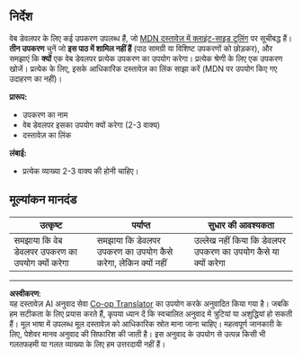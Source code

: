 <!--
CO_OP_TRANSLATOR_METADATA:
{
  "original_hash": "9e2f84e351a6fcb44bfc4066d98525f0",
  "translation_date": "2025-10-03T09:10:49+00:00",
  "source_file": "1-getting-started-lessons/1-intro-to-programming-languages/assignment.md",
  "language_code": "hi"
}
-->
## निर्देश

वेब डेवलपर के लिए कई उपकरण उपलब्ध हैं, जो [MDN दस्तावेज़ में क्लाइंट-साइड टूलिंग](https://developer.mozilla.org/docs/Learn/Tools_and_testing/Understanding_client-side_tools/Overview) पर सूचीबद्ध हैं। **तीन उपकरण** चुनें जो **इस पाठ में शामिल नहीं हैं** (पाठ सामग्री या विशिष्ट उपकरणों को छोड़कर), और समझाएं कि **क्यों** एक वेब डेवलपर प्रत्येक उपकरण का उपयोग करेगा। प्रत्येक श्रेणी के लिए एक उपकरण खोजें। प्रत्येक के लिए, इसके आधिकारिक दस्तावेज़ का लिंक साझा करें (MDN पर उपयोग किए गए उदाहरण का नहीं)।

**प्रारूप:**  
- उपकरण का नाम  
- वेब डेवलपर इसका उपयोग क्यों करेगा (2-3 वाक्य)  
- दस्तावेज़ का लिंक

**लंबाई:**  
- प्रत्येक व्याख्या 2-3 वाक्य की होनी चाहिए।

## मूल्यांकन मानदंड

उत्कृष्ट | पर्याप्त | सुधार की आवश्यकता
--- | --- | -- |
समझाया कि वेब डेवलपर उपकरण का उपयोग क्यों करेगा | समझाया कि डेवलपर उपकरण का उपयोग कैसे करेगा, लेकिन क्यों नहीं | उल्लेख नहीं किया कि डेवलपर उपकरण का उपयोग कैसे या क्यों करेगा |

---

**अस्वीकरण**:  
यह दस्तावेज़ AI अनुवाद सेवा [Co-op Translator](https://github.com/Azure/co-op-translator) का उपयोग करके अनुवादित किया गया है। जबकि हम सटीकता के लिए प्रयास करते हैं, कृपया ध्यान दें कि स्वचालित अनुवाद में त्रुटियां या अशुद्धियां हो सकती हैं। मूल भाषा में उपलब्ध मूल दस्तावेज़ को आधिकारिक स्रोत माना जाना चाहिए। महत्वपूर्ण जानकारी के लिए, पेशेवर मानव अनुवाद की सिफारिश की जाती है। इस अनुवाद के उपयोग से उत्पन्न किसी भी गलतफहमी या गलत व्याख्या के लिए हम उत्तरदायी नहीं हैं।